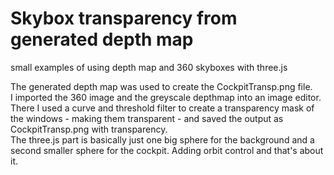 # Skybox transparency from generated depth map
small examples of using depth map and 360 skyboxes with three.js

The generated depth map was used to create the CockpitTransp.png file.  
I imported the 360 image and the greyscale depthmap into an image editor.   
There I used a curve and threshold filter to create a transparency mask of the windows - making them transparent - and saved the output as CockpitTransp.png with transparency.  
The three.js part is basically just one big sphere for the background and a second smaller sphere for the cockpit. Adding orbit control and that's about it.

